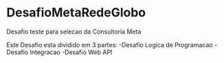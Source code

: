 # DesafioMetaRedeGlobo
Desafio teste para selecao da Consultoria Meta

Este Desafio esta dividido em 3 partes:
  -Desafio Logica de Programacao
  -Desafio Integracao
  -Desafio Web API

